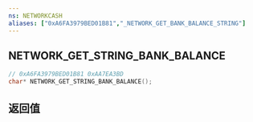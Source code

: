 ```yaml
---
ns: NETWORKCASH
aliases: ["0xA6FA3979BED01B81","_NETWORK_GET_BANK_BALANCE_STRING"]
---
```

## NETWORK_GET_STRING_BANK_BALANCE

```c
// 0xA6FA3979BED01B81 0xAA7EA3BD
char* NETWORK_GET_STRING_BANK_BALANCE();
```


## 返回值
